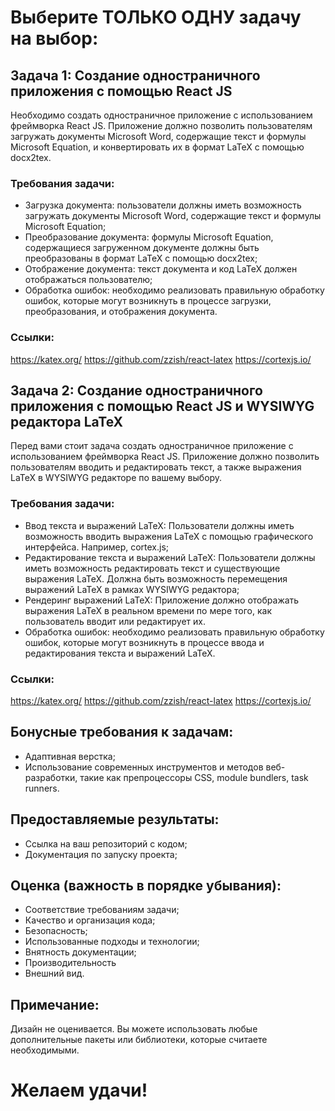 # Выберите ТОЛЬКО ОДНУ задачу на выбор: #

## Задача 1: Создание одностраничного приложения с помощью React JS ##

Необходимо создать одностраничное приложение с использованием фреймворка React JS. Приложение должно позволить пользователям загружать документы Microsoft Word, содержащие текст и формулы Microsoft Equation, и конвертировать их в формат LaTeX с помощью docx2tex.

### Требования задачи: ###

- Загрузка документа: пользователи должны иметь возможность загружать документы Microsoft Word, содержащие текст и формулы Microsoft Equation;
- Преобразование документа: формулы Microsoft Equation, содержащиеся загруженном документе должны быть преобразованы в формат LaTeX с помощью docx2tex;
- Отображение документа: текст документа и код LaTeX должен отображаться пользователю;
- Обработка ошибок: необходимо реализовать правильную обработку ошибок, которые могут возникнуть в процессе загрузки, преобразования, и отображения документа.

### Ссылки: ###
https://katex.org/
https://github.com/zzish/react-latex
https://cortexjs.io/

## Задача 2: Создание одностраничного приложения с помощью React JS и WYSIWYG редактора LaTeX ##
Перед вами стоит задача создать одностраничное приложение с использованием фреймворка React JS. Приложение должно позволить пользователям вводить и редактировать текст, а также выражения LaTeX в WYSIWYG редакторе по вашему выбору.

### Требования задачи: ##
- Ввод текста и выражений LaTeX: Пользователи должны иметь возможность вводить выражения LaTeX с помощью графического интерфейса. Например, cortex.js;
- Редактирование текста и выражений LaTeX: Пользователи должны иметь возможность редактировать текст и существующие выражения LaTeX. Должна быть возможность перемещения выражений LaTeX в рамках WYSIWYG редактора;
- Рендеринг выражений LaTeX: Приложение должно отображать выражения LaTeX в реальном времени по мере того, как пользователь вводит или редактирует их.
- Обработка ошибок: необходимо реализовать правильную обработку ошибок, которые могут возникнуть в процессе ввода и редактирования текста и выражений LaTeX.

### Ссылки: ##
https://katex.org/
https://github.com/zzish/react-latex
https://cortexjs.io/

## Бонусные требования к задачам: ##
- Адаптивная верстка;
- Использование современных инструментов и методов веб-разработки, такие как препроцессоры CSS, module bundlers, task runners.

## Предоставляемые результаты: ##
-	Ссылка на ваш репозиторий с кодом;
-	Документация по запуску проекта;

## Оценка (важность в порядке убывания): ##
-	Соответствие требованиям задачи;
-	Качество и организация кода;
-	Безопасность;
-	Использованные подходы и технологии;
-	Внятность документации;
-	Производительность
-	Внешний вид.

## Примечание: ##
Дизайн не оценивается. Вы можете использовать любые дополнительные пакеты или библиотеки, которые считаете необходимыми.

# Желаем удачи! #


